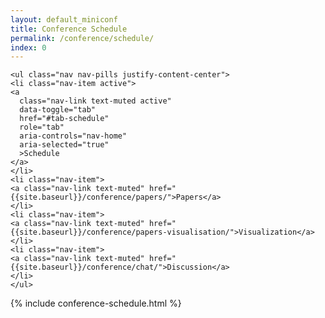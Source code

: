 ```yaml
---
layout: default_miniconf
title: Conference Schedule
permalink: /conference/schedule/
index: 0
---
```


<div class="container mb-3 pb-3">
  <!-- Tabs -->
  <div class="tabs">
    
    <ul class="nav nav-pills justify-content-center">
    <li class="nav-item active">
    <a
      class="nav-link text-muted active"
      data-toggle="tab"
      href="#tab-schedule"
      role="tab"
      aria-controls="nav-home"
      aria-selected="true"
      >Schedule
    </a>
    </li>
    <li class="nav-item">
    <a class="nav-link text-muted" href="{{site.baseurl}}/conference/papers/">Papers</a>
    </li>
    <li class="nav-item">
    <a class="nav-link text-muted" href="{{site.baseurl}}/conference/papers-visualisation/">Visualization</a>
    </li>
    <li class="nav-item">
    <a class="nav-link text-muted" href="{{site.baseurl}}/conference/chat/">Discussion</a>
    </li>
    </ul>
  </div>
</div>

{% include conference-schedule.html %}

